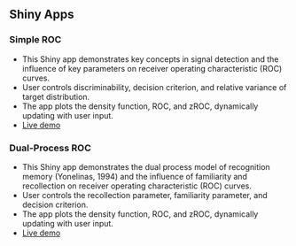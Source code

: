 Shiny Apps
--------------
### Simple ROC
* This Shiny app demonstrates key concepts in signal detection and the influence of key parameters on receiver operating characteristic (ROC) curves.
* User controls discriminability, decision criterion, and relative variance of target distribution.
* The app plots the density function, ROC, and zROC, dynamically updating with user input.
* [Live demo](https://maureen.shinyapps.io/SimpleROC/)

### Dual-Process ROC
* This Shiny app demonstrates the dual process model of recognition memory (Yonelinas, 1994) and the influence of familiarity and recollection on receiver operating characteristic (ROC) curves.
* User controls the recollection parameter, familiarity parameter, and decision criterion.
* The app plots the density function, ROC, and zROC, dynamically updating with user input.
* [Live demo](https://maureen.shinyapps.io/DualProcessROC/)
